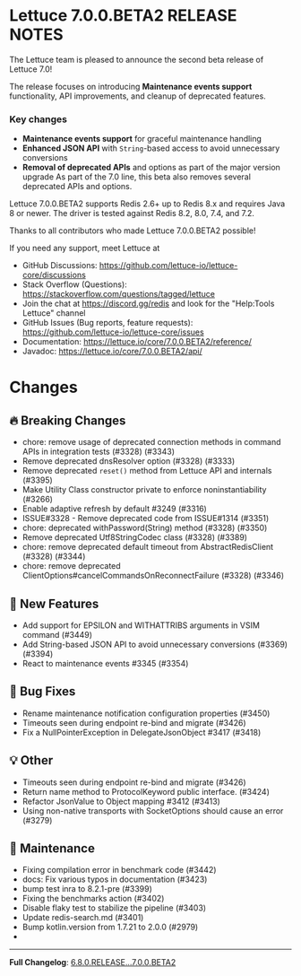 Lettuce 7.0.0.BETA2 RELEASE NOTES
==============================

The Lettuce team is pleased to announce the second beta release of Lettuce 7.0!

The release focuses on introducing **Maintenance events support** functionality, API improvements, and cleanup of deprecated features.

### Key changes
- **Maintenance events support** for graceful maintenance handling
- **Enhanced JSON API** with `String`-based access to avoid unnecessary conversions
- **Removal of deprecated APIs** and options as part of the major version upgrade
As part of the 7.0 line, this beta also removes several deprecated APIs and options.

Lettuce 7.0.0.BETA2 supports Redis 2.6+ up to Redis 8.x and requires Java 8 or newer. The driver is tested against Redis 8.2, 8.0, 7.4, and 7.2.

Thanks to all contributors who made Lettuce 7.0.0.BETA2 possible!

If you need any support, meet Lettuce at

* GitHub Discussions: https://github.com/lettuce-io/lettuce-core/discussions
* Stack Overflow (Questions): https://stackoverflow.com/questions/tagged/lettuce
* Join the chat at https://discord.gg/redis and look for the "Help:Tools Lettuce" channel 
* GitHub Issues (Bug reports, feature requests): https://github.com/lettuce-io/lettuce-core/issues
* Documentation: https://lettuce.io/core/7.0.0.BETA2/reference/
* Javadoc: https://lettuce.io/core/7.0.0.BETA2/api/

# Changes

## 🔥 Breaking Changes

- chore: remove usage of deprecated connection methods in command APIs in integration tests (#3328) (#3343)
- Remove deprecated dnsResolver option (#3328) (#3333)
- Remove deprecated `reset()` method from Lettuce API and internals (#3395)
- Make Utility Class constructor private to enforce noninstantiability (#3266)
- Enable adaptive refresh by default #3249 (#3316)
- ISSUE#3328 - Remove deprecated code from ISSUE#1314 (#3351)
- chore: deprecated withPassword(String) method (#3328) (#3350)
- Remove deprecated Utf8StringCodec class (#3328) (#3389)
- chore: remove deprecated default timeout from AbstractRedisClient (#3328) (#3344)
- chore: remove deprecated ClientOptions#cancelCommandsOnReconnectFailure (#3328) (#3346)

## 🚀 New Features

- Add support for EPSILON and WITHATTRIBS arguments in VSIM command (#3449)
- Add String-based JSON API to avoid unnecessary conversions (#3369) (#3394)
- React to maintenance events #3345 (#3354)

## 🐛 Bug Fixes
- Rename maintenance notification configuration properties (#3450)
- Timeouts seen during endpoint re-bind and migrate (#3426)
- Fix a NullPointerException in DelegateJsonObject #3417 (#3418)

## 💡 Other

- Timeouts seen during endpoint re-bind and migrate (#3426)
- Return name method to ProtocolKeyword public interface. (#3424)
- Refactor JsonValue to Object mapping #3412 (#3413)
- Using non-native transports with SocketOptions should cause an error (#3279)

## 🧰 Maintenance

- Fixing compilation error in benchmark code (#3442)
- docs: Fix various typos in documentation (#3423)
- bump test inra to 8.2.1-pre (#3399)
- Fixing the benchmarks action (#3402)
- Disable flaky test to stabilize the pipeline (#3403)
- Update redis-search.md (#3401)
- Bump kotlin.version from 1.7.21 to 2.0.0 (#2979)
- 
---

**Full Changelog**: [6.8.0.RELEASE...7.0.0.BETA2](https://github.com/redis/lettuce/compare/6.8.0.RELEASE...7.0.0.BETA2)
